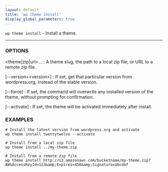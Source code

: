 ```yaml
---
layout: default
title: 'wp theme install'
display_global_parameters: true
---
```


`wp theme install` - Install a theme.

<hr />

### OPTIONS

&lt;theme|zip|url&gt;...
: A theme slug, the path to a local zip file, or URL to a remote zip file.

[\--version=&lt;version&gt;]
: If set, get that particular version from wordpress.org, instead of the
stable version.

[\--force]
: If set, the command will overwrite any installed version of the theme, without prompting
for confirmation.

[\--activate]
: If set, the theme will be activated immediately after install.

### EXAMPLES

    # Install the latest version from wordpress.org and activate
    wp theme install twentytwelve --activate

    # Install from a local zip file
    wp theme install ../my-theme.zip

    # Install from a remote zip file
    wp theme install http://s3.amazonaws.com/bucketname/my-theme.zip?AWSAccessKeyId=123&amp;Expires=456&amp;Signature=abcdef




